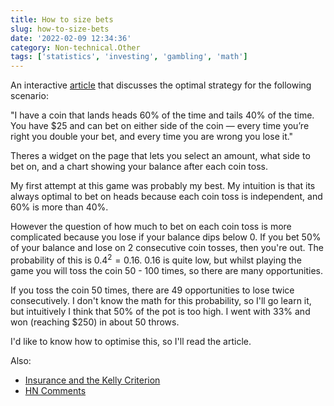 ```yaml
---
title: How to size bets
slug: how-to-size-bets
date: '2022-02-09 12:34:36'
category: Non-technical.Other
tags: ['statistics', 'investing', 'gambling', 'math']
---
```


An interactive [article](https://explore.paulbutler.org/bet/) that discusses the optimal strategy
for the following scenario:

"I have a coin that lands heads 60% of the time and tails 40% of the time. You have $25 and can bet
on either side of the coin — every time you’re right you double your bet, and every time you are
wrong you lose it."

Theres a widget on the page that lets you select an amount, what side to bet on, and a chart showing
your balance after each coin toss.

My first attempt at this game was probably my best. My intuition is that its always optimal to bet
on heads because each coin toss is independent, and 60% is more than 40%.

However the question of how much to bet on each coin toss is more complicated because you lose if
your balance dips below 0. If you bet 50% of your balance and lose on 2 consecutive coin tosses,
then you're out. The probability of this is $0.4^2 = 0.16$. 0.16 is quite low, but whilst playing
the game you will toss the coin 50 - 100 times, so there are many opportunities.

If you toss the coin 50 times, there are 49 opportunities to lose twice consecutively. I don't know
the math for this probability, so I'll go learn it, but intuitively I think that 50% of the pot is
too high. I went with 33% and won (reaching \$250) in about 50 throws.

I'd like to know how to optimise this, so I'll read the article.

Also:

- [Insurance and the Kelly Criterion](https://blog.paulhankin.net/kellycriterion/)
- [HN Comments](https://news.ycombinator.com/item?id=30265797)
